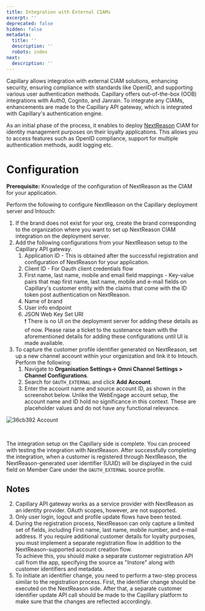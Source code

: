 ```yaml
---
title: Integration with External CIAMs
excerpt: ''
deprecated: false
hidden: false
metadata:
  title: ''
  description: ''
  robots: index
next:
  description: ''
---
```

Capillary allows integration with external CIAM solutions, enhancing security, ensuring compliance with standards like OpenID, and supporting various user authentication methods. Capillary offers out-of-the-box (OOB) integrations with Auth0, Cognito, and Janrain. To integrate any CIAMs, enhancements are made to the Capillary API gateway, which is integrated with Capillary's authentication engine.

As an initial phase of the process, it enables to deploy [NextReason](https://nextreason.com/) CIAM for identity management purposes on their loyalty applications. This allows you to access features such as OpenID compliance, support for multiple authentication methods, audit logging etc.

# Configuration

**Prerequisite:** Knowledge of the configuration of NextReason as the CIAM for your application.

Perform the following to configure  NextReason on the Capillary deployment server and Intouch:

1. If the brand does not exist for your org, create the brand corresponding to the organization where you want to set up NextReason CIAM integration on the deployment server.
2. Add the following configurations from your NextReason setup to the Capillary API gateway.  
   1. Application ID \- This is obtained after the successful registration and configuration of NextReason for your application.  
   2. Client ID \- For Oauth client credentials flow  
   3. First name, last name, mobile and email field mappings \- Key-value pairs that map first name, last name, mobile and e-mail fields on Capillary's customer entity with the claims that come with the ID token post authentication on NextReason.  
   4. Name of brand  
   5. User info endpoint  
   6. JSON Web Key Set URI\
      ❗️ There is no UI on the deployment server for adding these details as of now. Please raise a ticket to the sustenance team with the aforementioned details for adding these configurations until UI is made available.
3. To capture the customer profile identifier generated on NextReason, set up a new channel account within your organization and link it to Intouch.  Perform the following:  
   1. Navigate to   **Organisation Settings\-\> Omni Channel Settings \>  Channel Configurations**.  
   2. Search for `OAUTH_EXTERNAL` and click **Add Account**.  
   3. Enter the account name and source account ID, as shown in the screenshot below. Unlike the WebEngage account setup, the account name and ID hold no significance in this context. These are placeholder values and do not have any functional relevance.

![36cb392 Account](https://files.readme.io/36cb392-Account.png)

<br />

The integration setup on the Capillary side is complete. You can proceed with testing the integration with NextReason. After successfully completing the integration, when a customer is registered through NextReason, the NextReason-generated user identifier (UUID) will be displayed in the cuid field on Member Care under the `OAUTH_EXTERNAL` source profile.

## Notes

2. Capillary API gateway works as a service provider with NextReason as an identity provider. OAuth scopes, however, are not supported.  
3. Only user login, logout and profile update flows have been tested.  
4. During the registration process, NextReason can only capture a limited set of fields, including First name, last name, mobile number, and e-mail address. If you require additional customer details for loyalty purposes, you must implement a separate registration flow in addition to the NextReason-supported account creation flow.\
   To achieve this, you should make a separate customer registration API call from the app, specifying the source as "Instore" along with customer identifiers and metadata.  
5. To initiate an identifier change, you need to perform a two-step process similar to the registration process. First, the identifier change should be executed on the NextReason side. After that, a separate customer identifier update API call should be made to the Capillary platform to make sure that the changes are reflected accordingly.
